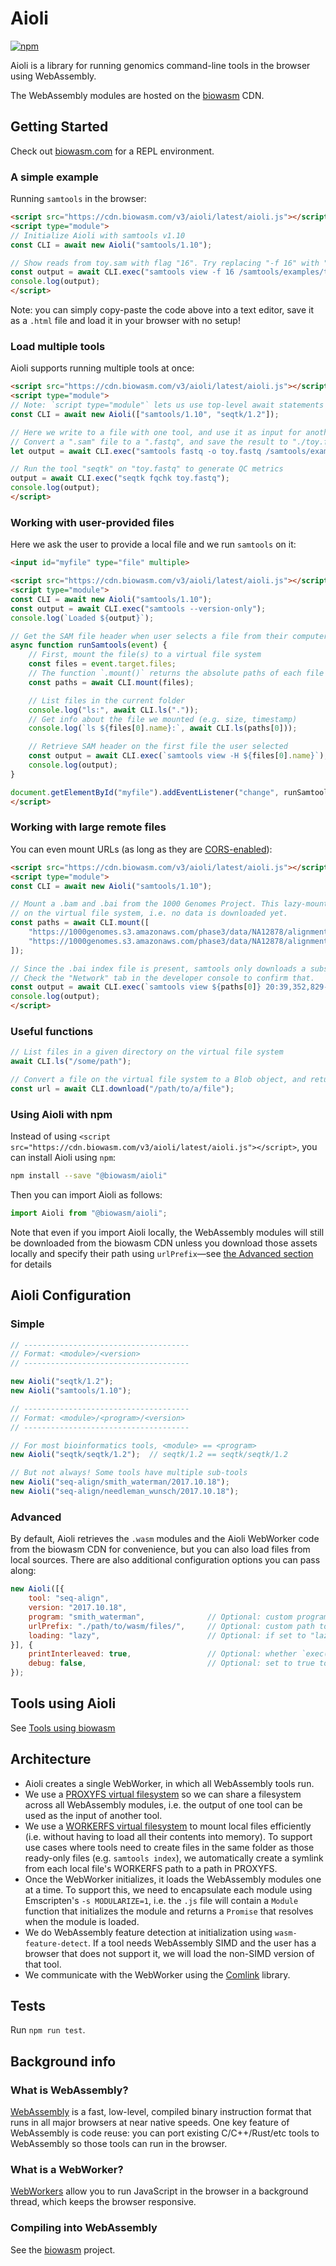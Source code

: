# Aioli

[![npm](https://img.shields.io/npm/v/@biowasm/aioli)](https://www.npmjs.com/package/@biowasm/aioli)

Aioli is a library for running genomics command-line tools in the browser using WebAssembly.

The WebAssembly modules are hosted on the [biowasm](https://github.com/biowasm/biowasm) CDN.


## Getting Started

Check out [biowasm.com](https://biowasm.com/) for a REPL environment.

### A simple example

Running `samtools` in the browser:

```html
<script src="https://cdn.biowasm.com/v3/aioli/latest/aioli.js"></script>
<script type="module">
// Initialize Aioli with samtools v1.10
const CLI = await new Aioli("samtools/1.10");

// Show reads from toy.sam with flag "16". Try replacing "-f 16" with "-f 0".
const output = await CLI.exec("samtools view -f 16 /samtools/examples/toy.sam");
console.log(output);
</script>
```

Note: you can simply copy-paste the code above into a text editor, save it as a `.html` file and load it in your browser with no setup!

### Load multiple tools

Aioli supports running multiple tools at once:

```html
<script src="https://cdn.biowasm.com/v3/aioli/latest/aioli.js"></script>
<script type="module">
// Note: `script type="module"` lets us use top-level await statements
const CLI = await new Aioli(["samtools/1.10", "seqtk/1.2"]);

// Here we write to a file with one tool, and use it as input for another tool!
// Convert a ".sam" file to a ".fastq", and save the result to "./toy.fastq"
let output = await CLI.exec("samtools fastq -o toy.fastq /samtools/examples/toy.sam");

// Run the tool "seqtk" on "toy.fastq" to generate QC metrics
output = await CLI.exec("seqtk fqchk toy.fastq");
console.log(output);
</script>
```

### Working with user-provided files

Here we ask the user to provide a local file and we run `samtools` on it:

```html
<input id="myfile" type="file" multiple>

<script src="https://cdn.biowasm.com/v3/aioli/latest/aioli.js"></script>
<script type="module">
const CLI = await new Aioli("samtools/1.10");
const output = await CLI.exec("samtools --version-only");
console.log(`Loaded ${output}`);

// Get the SAM file header when user selects a file from their computer
async function runSamtools(event) {
    // First, mount the file(s) to a virtual file system
    const files = event.target.files;
    // The function `.mount()` returns the absolute paths of each file mounted
    const paths = await CLI.mount(files);

    // List files in the current folder
    console.log("ls:", await CLI.ls("."));
    // Get info about the file we mounted (e.g. size, timestamp)
    console.log(`ls ${files[0].name}:`, await CLI.ls(paths[0]));

    // Retrieve SAM header on the first file the user selected
    const output = await CLI.exec(`samtools view -H ${files[0].name}`);
    console.log(output);
}

document.getElementById("myfile").addEventListener("change", runSamtools, false);
</script>
```

### Working with large remote files

You can even mount URLs (as long as they are [CORS-enabled](https://developer.mozilla.org/en-US/docs/Web/HTTP/CORS)):

```html
<script src="https://cdn.biowasm.com/v3/aioli/latest/aioli.js"></script>
<script type="module">
const CLI = await new Aioli("samtools/1.10");

// Mount a .bam and .bai from the 1000 Genomes Project. This lazy-mounts the URLs
// on the virtual file system, i.e. no data is downloaded yet.
const paths = await CLI.mount([
    "https://1000genomes.s3.amazonaws.com/phase3/data/NA12878/alignment/NA12878.chrom20.ILLUMINA.bwa.CEU.low_coverage.20121211.bam",
    "https://1000genomes.s3.amazonaws.com/phase3/data/NA12878/alignment/NA12878.chrom20.ILLUMINA.bwa.CEU.low_coverage.20121211.bam.bai"
]);

// Since the .bai index file is present, samtools only downloads a subset of the .bam!
// Check the "Network" tab in the developer console to confirm that.
const output = await CLI.exec(`samtools view ${paths[0]} 20:39,352,829-39,352,842`);
console.log(output);
</script>
```


### Useful functions

```javascript
// List files in a given directory on the virtual file system
await CLI.ls("/some/path");

// Convert a file on the virtual file system to a Blob object, and returns a URL so it can be downloaded by the user
const url = await CLI.download("/path/to/a/file");
```


### Using Aioli with npm

Instead of using `<script src="https://cdn.biowasm.com/v3/aioli/latest/aioli.js"></script>`, you can install Aioli using `npm`:

```bash
npm install --save "@biowasm/aioli"
```

Then you can import Aioli as follows:

```js
import Aioli from "@biowasm/aioli";
```

Note that even if you import Aioli locally, the WebAssembly modules will still be downloaded from the biowasm CDN unless you download those assets locally and specify their path using `urlPrefix`—see [the Advanced section](#Advanced) for details


## Aioli Configuration

### Simple

```javascript
// -------------------------------------
// Format: <module>/<version>
// -------------------------------------

new Aioli("seqtk/1.2");
new Aioli("samtools/1.10");

// -------------------------------------
// Format: <module>/<program>/<version>
// -------------------------------------

// For most bioinformatics tools, <module> == <program>
new Aioli("seqtk/seqtk/1.2");  // seqtk/1.2 == seqtk/seqtk/1.2

// But not always! Some tools have multiple sub-tools
new Aioli("seq-align/smith_waterman/2017.10.18");
new Aioli("seq-align/needleman_wunsch/2017.10.18");
```


### Advanced

By default, Aioli retrieves the `.wasm` modules and the Aioli WebWorker code from the biowasm CDN for convenience, but you can also load files from local sources. There are also additional configuration options you can pass along:

```javascript
new Aioli([{
    tool: "seq-align",
    version: "2017.10.18",
    program: "smith_waterman",              // Optional: custom program to run within the tool; not needed for most tools (default=same as "tool" name)
    urlPrefix: "./path/to/wasm/files/",     // Optional: custom path to .js/.wasm files; for local biowasm development (default=biowasm CDN)
    loading: "lazy",                        // Optional: if set to "lazy", only downloads WebAssembly modules when needed, instead of at initialization (default=eager)
}], {
    printInterleaved: true,                 // Optional: whether `exec()` returns interleaved stdout/stderr; if false, returns object with stdout/stderr keys (default=true)
    debug: false,                           // Optional: set to true to see console log messages for debugging (default=false)
});
```

## Tools using Aioli

See [Tools using biowasm](https://github.com/biowasm/biowasm#tools-using-biowasm)

## Architecture

* Aioli creates a single WebWorker, in which all WebAssembly tools run.
* We use a [PROXYFS virtual filesystem](https://emscripten.org/docs/api_reference/Filesystem-API.html#filesystem-api-proxyfs) so we can share a filesystem across all WebAssembly modules, i.e. the output of one tool can be used as the input of another tool.
* We use a [WORKERFS virtual filesystem](https://emscripten.org/docs/api_reference/Filesystem-API.html#filesystem-api-workerfs) to mount local files efficiently (i.e. without having to load all their contents into memory). To support use cases where tools need to create files in the same folder as those ready-only files (e.g. `samtools index`), we automatically create a symlink from each local file's WORKERFS path to a path in PROXYFS.
* Once the WebWorker initializes, it loads the WebAssembly modules one at a time. To support this, we need to encapsulate each module using Emscripten's `-s MODULARIZE=1`, i.e. the `.js` file will contain a `Module` function that initializes the module and returns a `Promise` that resolves when the module is loaded.
* We do WebAssembly feature detection at initialization using `wasm-feature-detect`. If a tool needs WebAssembly SIMD and the user has a browser that does not support it, we will load the non-SIMD version of that tool.
* We communicate with the WebWorker using the [Comlink](https://github.com/GoogleChromeLabs/comlink) library.


## Tests

Run `npm run test`.

## Background info

### What is WebAssembly?
[WebAssembly](https://developer.mozilla.org/en-US/docs/WebAssembly) is a fast, low-level, compiled binary instruction format that runs in all major browsers at near native speeds. One key feature of WebAssembly is code reuse: you can port existing C/C++/Rust/etc tools to WebAssembly so those tools can run in the browser.

### What is a WebWorker?
[WebWorkers](https://developer.mozilla.org/en-US/docs/Web/API/Web_Workers_API) allow you to run JavaScript in the browser in a background thread, which keeps the browser responsive.

### Compiling into WebAssembly
See the [biowasm](https://github.com/biowasm/biowasm/) project.
